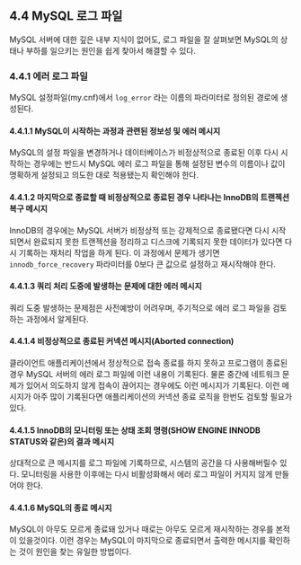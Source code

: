 ## 4.4 MySQL 로그 파일

MySQL 서버에 대한 깊은 내부 지식이 없어도, 로그 파일을 잘 살펴보면 MySQL의 상태나 부하를 일으키는 원인을 쉽게 찾아서 해결할 수 있다.

### 4.4.1 에러 로그 파일

MySQL 설정파일(my.cnf)에서 `log_error` 라는 이름의 파라미터로 정의된 경로에 생성된다.

#### 4.4.1.1 MySQL이 시작하는 과정과 관련된 정보성 및 에러 메시지

MySQL의 설정 파일을 변경하거나 데이터베이스가 비정상적으로 종료된 이후 다시 시작하는 경우에는 반드시 MySQL 에러 로그 파일을 통해 설정된 변수의 이름이나 값이 명확하게 설정되고 의도한 대로 적용됐는지 확인해야 한다.

#### 4.4.1.2 마지막으로 종료할 때 비정상적으로 종료된 경우 나타나는 InnoDB의 트랜젝션 복구 메시지

InnoDB의 경우에는 MySQL 서버가 비정상적 또는 강제적으로 종료됐다면 다시 시작되면서 완료되지 못한 트랜젝션을 정리하고 디스크에 기록되지 못한 데이터가 있다면 다시 기록하는 재처리 작업을 하게 된다. 이 과정에서 문제가 생기면 `innodb_force_recovery` 파라미터를 0보다 큰 값으로 설정하고 재시작해야 한다.

#### 4.4.1.3 쿼리 처리 도중에 발생하는 문제에 대한 에러 메시지

쿼리 도중 발생하는 문제점은 사전예방이 어려우며, 주기적으로 에러 로그 파일을 검토하는 과정에서 알게된다.

#### 4.4.1.4 비정상적으로 종료된 커넥션 메시지(Aborted connection)

클라이언트 애플리케이션에서 정상적으로 접속 종료를 하지 못하고 프로그램이 종료된 경우 MySQL 서버의 에러 로그 파일에 이런 내용이 기록된다. 물론 중간에 네트워크 문제가 있어서 의도하지 않게 접속이 끊어지는 경우에도 이런 메시지가 기록된다. 이런 메시지가 아주 많이 기록된다면 애플리케이션의 커넥션 종료 로직을 한번도 검토할 필요가 있다.

#### 4.4.1.5 InnoDB의 모니터링 또는 상태 조회 명령(SHOW ENGINE INNODB STATUS와 같은)의 결과 메시지

상대적으로 큰 메시지를 로그 파일에 기록하므로, 시스템의 공간을 다 사용해버릴수 있다. 모니터링을 사용한 이후에는 다시 비활성화해서 에러 로그 파일이 커지지 않게 만들어야 한다.

#### 4.4.1.6 MySQL의 종료 메시지

MySQL이 아무도 모르게 종료돼 있거나 때로는 아무도 모르게 재시작하는 경우를 본적이 있을것이다. 이런 경우는 MySQL이 마지막으로 종료되면서 출력한 메시지를 확인하는 것이 원인을 찾는 유일한 방법이다.
